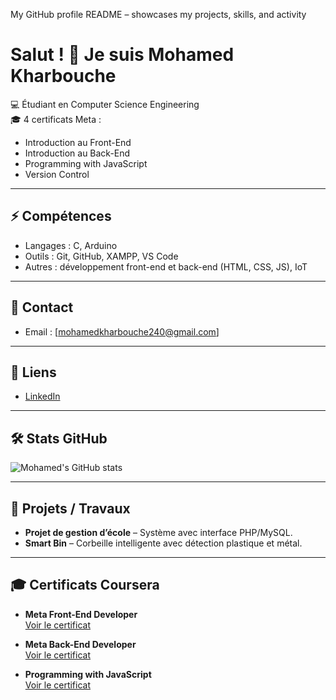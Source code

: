 My GitHub profile README – showcases my projects, skills, and activity
# Salut ! 👋 Je suis Mohamed Kharbouche

💻 Étudiant en Computer Science Engineering  
🎓 4 certificats Meta :  
- Introduction au Front-End  
- Introduction au Back-End  
- Programming with JavaScript  
- Version Control

---

## ⚡ Compétences
- Langages : C, Arduino  
- Outils : Git, GitHub, XAMPP, VS Code  
- Autres : développement front-end et back-end (HTML, CSS, JS), IoT

---

## 📧 Contact

- Email : [mohamedkharbouche240@gmail.com]

---

## 🔗 Liens
- [LinkedIn](www.linkedin.com/in/med-kharbouche)

---

## 🛠️ Stats GitHub
![Mohamed's GitHub stats](https://github-readme-stats.vercel.app/api?username=Mohamed-2005-k&show_icons=true&theme=radical)

---

## 🚀 Projets / Travaux
- **Projet de gestion d’école** – Système avec interface PHP/MySQL.  
- **Smart Bin** – Corbeille intelligente avec détection plastique et métal.

---

## 🎓 Certificats Coursera

- **Meta Front-End Developer**  
  [Voir le certificat](https://www.coursera.org/account/accomplishments/verify/7ODNA9OJ8NPH)

- **Meta Back-End Developer**  
  [Voir le certificat](https://www.coursera.org/account/accomplishments/verify/9P2TYQ2MJEDH)

- **Programming with JavaScript**  
  [Voir le certificat](https://www.coursera.org/account/accomplishments/verify/MEI4MK05KGX4)
